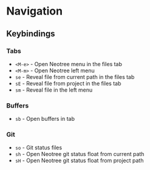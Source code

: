 # Navigation 

## Keybindings

### Tabs

- `<M-e>` - Open Neotree menu in the files tab
- `<M-m>` - Open Neotree left menu
- `se` - Reveal file from current path in the files tab
- `sE` - Reveal file from project in the files tab
- `sm` - Reveal file in the left menu

### Buffers

- `sb` - Open buffers in tab

### Git

- `so` - Git status files
- `sh` - Open Neotree git status float from current path
- `sH` - Open Neotree git status float from project path
